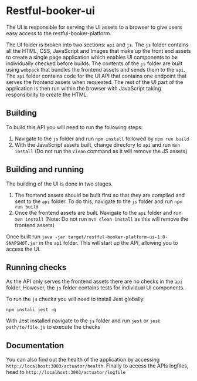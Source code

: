 # Restful-booker-ui

The UI is responsible for serving the UI assets to a browser to give users easy access to the restful-booker-platform.

The UI folder is broken into two sections: ```api``` and ```js```. The ```js``` folder contains all the HTML, CSS, JavaScript and Images that make up the front end assets to create a single page application which enables UI components to be individually checked before builds. The contents of the ```js``` folder are built using ```webpack``` that bundles the frontend assets and sends them to the ```api```. The ```api``` folder contains code for the UI API that contains one endpoint that serves the frontend assets when requested. The rest of the UI part of the application is then run within the browser with JavaScript taking responsibility to create the HTML. 

## Building

To build this API you will need to run the following steps:

1. Navigate to the ```js``` folder and run ```npm install``` followed by ```npm run build```
2. With the JavaScript assets built, change directory to ```api``` and run ```mvn install``` (Do not run the ```clean``` command as it will remove the JS assets)

## Building and running

The building of the UI is done in two stages.

1. The frontend assets should be built first so that they are compiled and sent to the ```api``` folder. To do this, navigate to the ```js``` folder and run ```npm run build``` 
2. Once the frontend assets are built. Navigate to the ```api``` folder and run ```mvn install``` (Note: Do not run ```mvn clean install``` as this will remove the frontend assets)

Once built run ```java -jar target/restful-booker-platform-ui-1.0-SNAPSHOT.jar``` in the ```api``` folder. This will start up the API, allowing you to access the UI.

## Running checks

As the API only serves the frontend assets there are no checks in the ```api``` folder. However, the ```js``` folder contains tests for individual UI components.

To run the ```js``` checks you will need to install Jest globally:

```npm install jest -g```

With Jest installed navigate to the ```js``` folder and run ```jest``` or ```jest path/to/file.js``` to execute the checks

## Documentation

You can also find out the health of the application by accessing ```http://localhost:3003/actuator/health```. Finally to access the APIs logfiles, head to ```http://localhost:3003/actuator/logfile``` 